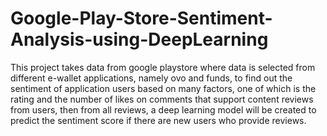 # Google-Play-Store-Sentiment-Analysis-using-DeepLearning
This project takes data from google playstore where data is selected from different e-wallet applications, namely ovo and funds, to find out the sentiment of application users based on many factors, one of which is the rating and the number of likes on comments that support content reviews from users, then from all reviews, a deep learning model will be created to predict the sentiment score if there are new users who provide reviews.
